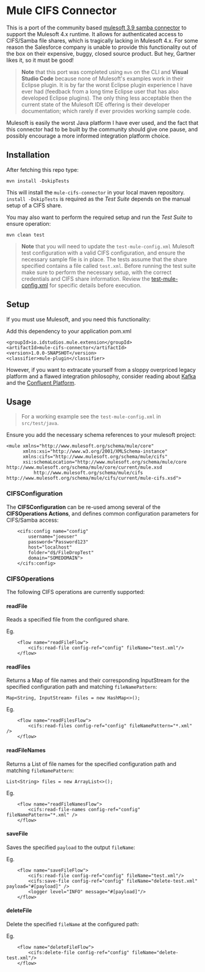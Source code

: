 # Mule CIFS Connector

This is a port of the community based [mulesoft 3.9 samba connector](https://github.com/mulesoft-consulting/samba-connector) to support the Mulesoft 4.x runtime.  It allows for authenticated access to CIFS/Samba file shares, which is tragically lacking in Mulesoft 4.x.  For some reason the Salesforce company is unable to provide this functionality out of the box on their expensive, buggy, closed source product.  But hey, Gartner likes it, so it must be good!

> __Note__ that this port was completed using `mvn` on the CLI and __Visual Studio Code__ because none of Mulesoft's examples work in their Eclipse plugin.  It is by far the worst Eclipse plugin experience I have ever had (feedback from a long time Eclipse user that has also developed Eclipse plugins).  The only thing less acceptable then the current state of the Mulesoft IDE offering is their developer documentation; which rarely if ever provides working sample code.  

Mulesoft is easily the worst Java platform I have ever used, and the fact that this connector had to be built by the community should give one pause, and possibly encourage a more informed integration platform choice. 


## Installation

After fetching this repo type:

`mvn install -DskipTests`

This will install the `mule-cifs-connector` in your local maven repository. `install -DskipTests` is required as the _Test Suite_ depends on the manual setup of a CIFS share.

You may also want to perform the required setup and run the _Test Suite_ to ensure operation:

`mvn clean test`

> __Note__ that you will need to update the `test-mule-config.xml` Mulesoft test configuration with a valid CIFS configuration, and ensure the necessary sample file is in place.  The tests assume that the share specified contains a file called `test.xml`.  Before running the test suite make sure to perform the necessary setup, with the correct credentials and CIFS share information.  Review the [test-mule-config.xml](src/test/resources/test-mule-config.xml) for specific details before execution.

## Setup

If you must use Mulesoft, and you need this functionality:

Add this dependency to your application pom.xml

```
<groupId>io.idstudios.mule.extension</groupId>
<artifactId>mule-cifs-connector</artifactId>
<version>1.0.0-SNAPSHOT</version>
<classifier>mule-plugin</classifier>
```

However, if you want to extracate yourself from a sloppy overpriced legacy platform and a flawed integration philosophy, consider reading about [Kafka](https://kafka.apache.org/) and the [Confluent Platform](https://www.confluent.io/).

## Usage

> For a working example see the `test-mule-config.xml` in `src/test/java`.

Ensure you add the necessary schema references to your mulesoft project:

```
<mule xmlns="http://www.mulesoft.org/schema/mule/core"
      xmlns:xsi="http://www.w3.org/2001/XMLSchema-instance"
      xmlns:cifs="http://www.mulesoft.org/schema/mule/cifs"
      xsi:schemaLocation="http://www.mulesoft.org/schema/mule/core http://www.mulesoft.org/schema/mule/core/current/mule.xsd
          http://www.mulesoft.org/schema/mule/cifs http://www.mulesoft.org/schema/mule/cifs/current/mule-cifs.xsd">

```

### CIFSConfiguration

The __CIFSConfiguration__ can be re-used among several of the __CIFSOperations Actions__, and defines common configuration parameters for CIFS/Samba access:

```
    <cifs:config name="config" 
        username="joeuser" 
        password="Password123"
        host="localhost"
        folder="d$/FileDropTest"
        domain="SOMEDOMAIN">
    </cifs:config>
```

### CIFSOperations

The following CIFS operations are currently supported:

#### readFile

Reads a specified file from the configured share.

Eg.
```
    <flow name="readFileFlow">
        <cifs:read-file config-ref="config" fileName="test.xml"/>
    </flow>
```

#### readFiles

Returns a Map of file names and their corresponding InputStream for the specified configuration path and matching `fileNamePattern`:

```
Map<String, InputStream> files = new HashMap<>();
```

Eg.
```
    <flow name="readFilesFlow">
        <cifs:read-files config-ref="config" fileNamePattern="*.xml" />
    </flow>
```

#### readFileNames

Returns a List of file names for the specified configuration path and matching `fileNamePattern`:

```
List<String> files = new ArrayList<>();
```

Eg.
```
    <flow name="readFileNamesFlow">
        <cifs:read-file-names config-ref="config" fileNamePattern="*.xml" />
    </flow>
```

#### saveFile

Saves the specified `payload` to the output `fileName`:

Eg.
```
    <flow name="saveFileFlow">
        <cifs:read-file config-ref="config" fileName="test.xml"/>
        <cifs:save-file config-ref="config" fileName="delete-test.xml" payload="#[payload]" />
        <logger level="INFO" message="#[payload]"/>
    </flow>
```

#### deleteFile

Delete the specified `fileName` at the configured path:

Eg.
```
    <flow name="deleteFileFlow">
        <cifs:delete-file config-ref="config" fileName="delete-test.xml"/>
    </flow>
```
